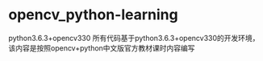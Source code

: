 # opencv_python-learning
python3.6.3+opencv330
所有代码基于python3.6.3+opencv330的开发环境，该内容是按照opencv+python中文版官方教材课时内容编写
